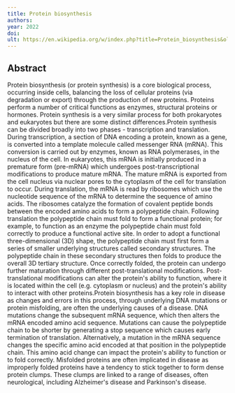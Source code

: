 ```yaml
---
title: Protein biosynthesis
authors: 
year: 2022
doi: 
ult: https://en.wikipedia.org/w/index.php?title=Protein_biosynthesis&oldid=1089467579
---
```

## Abstract
Protein biosynthesis (or protein synthesis) is a core biological process, occurring inside cells, balancing the loss of cellular proteins (via degradation or export) through the production of new proteins. Proteins perform a number of critical functions as enzymes, structural proteins or hormones. Protein synthesis is a very similar process for both prokaryotes and eukaryotes but there are some distinct differences.Protein synthesis can be divided broadly into two phases - transcription and translation. During transcription, a section of DNA encoding a protein, known as a gene, is converted into a template molecule called messenger RNA (mRNA). This conversion is carried out by enzymes, known as RNA polymerases, in the nucleus of the cell. In eukaryotes, this mRNA is initially produced in a premature form (pre-mRNA) which undergoes post-transcriptional modifications to produce mature mRNA. The mature mRNA is exported from the cell nucleus via nuclear pores to the cytoplasm of the cell for translation to occur. During translation, the mRNA is read by ribosomes which use the nucleotide sequence of the mRNA to determine the sequence of amino acids. The ribosomes catalyze the formation of covalent peptide bonds between the encoded amino acids to form a polypeptide chain.
Following translation the polypeptide chain must fold to form a functional protein; for example, to function as an enzyme the polypeptide chain must fold correctly to produce a functional active site. In order to adopt a functional three-dimensional (3D) shape, the polypeptide chain must first form a series of smaller underlying structures called secondary structures. The polypeptide chain in these secondary structures then folds to produce the overall 3D tertiary structure. Once correctly folded, the protein can undergo further maturation through different post-translational modifications. Post-translational modifications can alter the protein's ability to function, where it is located within the cell (e.g. cytoplasm or nucleus) and the protein's ability to interact with other proteins.Protein biosynthesis has a key role in disease as changes and errors in this process, through underlying DNA mutations or protein misfolding, are often the underlying causes of a disease. DNA mutations change the subsequent mRNA sequence, which then alters the mRNA encoded amino acid sequence. Mutations can cause the polypeptide chain to be shorter by generating a stop sequence which causes early termination of translation. Alternatively, a mutation in the mRNA sequence changes the specific amino acid encoded at that position in the polypeptide chain. This amino acid change can impact the protein's ability to function or to fold correctly. Misfolded proteins are often implicated in disease as improperly folded proteins have a tendency to stick together to form dense protein clumps. These clumps are linked to a range of diseases, often neurological, including Alzheimer's disease and Parkinson's disease.
